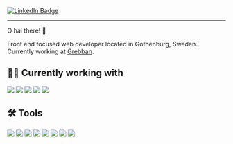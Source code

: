 [![LinkedIn Badge](https://img.shields.io/static/v1?logoColor=white&labelColor=5c5c5c&color=0D76A8&label=LinkedIn&message=Profile&logo=linkedin)](https://www.linkedin.com/in/forsgren/)

---

O hai there! 👋

Front end focused web developer located in Gothenburg, Sweden. Currently working at [Grebban](https://www.grebban.com/).

## 👨‍💻 Currently working with

![](https://img.shields.io/static/v1?logoColor=white&labelColor=555&color=eee&label=%20&message=React&logo=react)
![](https://img.shields.io/static/v1?logoColor=white&labelColor=555&color=eee&label=%20&message=SASS&logo=sass)
![](https://img.shields.io/static/v1?logoColor=white&labelColor=555&color=eee&label=%20&message=JavaScript&logo=javascript)
![](https://img.shields.io/static/v1?logoColor=white&labelColor=555&color=eee&label=%20&message=PHP&logo=php)
![](https://img.shields.io/static/v1?logoColor=white&labelColor=555&color=eee&label=%20&message=HTML&logo=html5)

## 🛠 Tools

![](https://img.shields.io/static/v1?logoColor=white&labelColor=555&color=eee&label=%20&message=macOS&logo=apple)
![](https://img.shields.io/static/v1?logoColor=white&labelColor=555&color=eee&label=%20&message=GitHub&logo=github)
![](https://img.shields.io/static/v1?logoColor=white&labelColor=555&color=eee&label=%20&message=BitBucket&logo=bitbucket)
![](https://img.shields.io/static/v1?logoColor=white&labelColor=555&color=eee&label=%20&message=Figma&logo=figma)
![](https://img.shields.io/static/v1?logoColor=white&labelColor=555&color=eee&label=%20&message=Photoshop&logo=adobephotoshop)
![](https://img.shields.io/static/v1?logoColor=white&labelColor=555&color=eee&label=%20&message=Slack&logo=slack)
![](https://img.shields.io/static/v1?logoColor=white&labelColor=555&color=eee&label=%20&message=Asana&logo=asana)
![](https://img.shields.io/static/v1?logoColor=white&labelColor=555&color=eee&label=%20&message=Notion&logo=notion)
